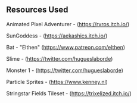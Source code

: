 ## Resources Used

Animated Pixel Adventurer - (https://rvros.itch.io/)

SunGoddess - (https://aekashics.itch.io/)

Bat - "Elthen" (https://www.patreon.com/elthen)

Slime - (https://twitter.com/hugueslaborde)

Monster 1 - (https://twitter.com/hugueslaborde)

Particle Sprites - (https://www.kenney.nl)

Stringstar Fields Tileset - (https://trixelized.itch.io/)

